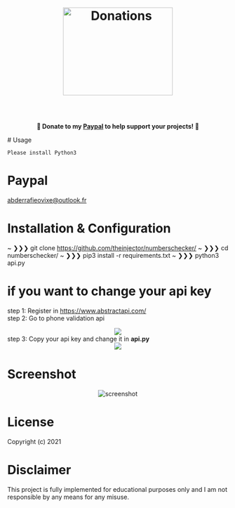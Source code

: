 <h1 align="center">
	<img width="250" src="https://i.ibb.co/9YC4yY6/heart3.png" height="200" alt="Donations"><p>
</h1>
<p align="center">
	<br><br>
	<b>🙌 Donate to my <a href="https://paypal.me/abderrafielamhali">Paypal</a> to help support <b>your</b> projects! 🙌</b>

</p>
# Usage

```
Please install Python3 

```

# Paypal
abderrafieovixe@outlook.fr <br>
# Installation & Configuration
~ ❯❯❯ git clone https://github.com/theinjector/numberschecker/
~ ❯❯❯ cd numberschecker/
~ ❯❯❯ pip3 install -r requirements.txt
~ ❯❯❯ python3 api.py

# if you want to change your api key

step 1: Register in https://www.abstractapi.com/ <br>
step 2: Go to phone validation api

<center><img src="https://i.ibb.co/db2CJqZ/Capture-d-e-cran-2021-02-07-a-00-26-04.png"></center>
step 3: Copy your api key and change it in <b>api.py</b>

<center><img src="https://i.ibb.co/s6vB53K/Capture-d-e-cran-2021-02-07-a-01-55-48.png"></center>


# Screenshot

<center>
	<img src="https://i.ibb.co/86Sm0vf/Capture-d-e-cran-2021-02-07-a-01-50-56.png" alt="screenshot">
</center>

# License

Copyright (c) 2021 
# Disclaimer

This project is fully implemented for educational purposes only and I am not responsible by any means for any misuse.
